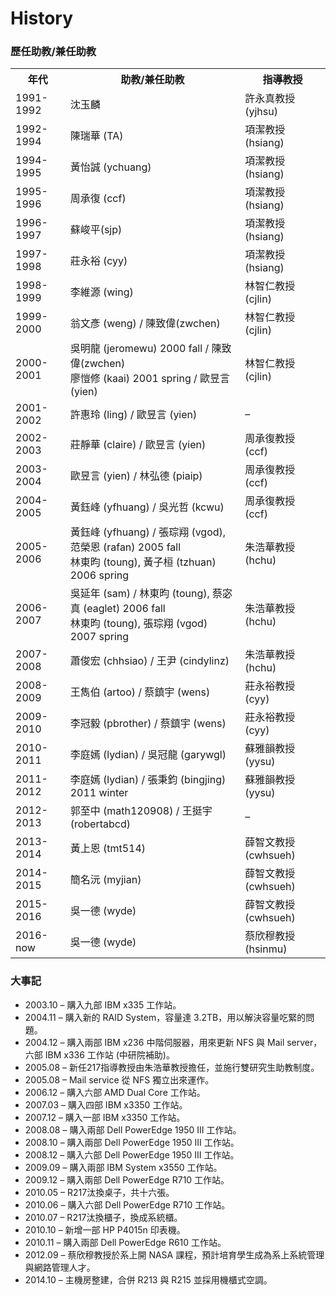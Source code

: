 # History

### 歷任助教/兼任助教


<table id="history">
<tbody>
<tr>
<th>年代</th>
<th>助教/兼任助教</th>
<th>指導教授</th>
</tr>
<tr>
<td>1991-1992</td>
<td>沈玉麟</td>
<td>許永真教授 (yjhsu)</td>
</tr>
<tr>
<td>1992-1994</td>
<td>陳瑞華 (TA)</td>
<td>項潔教授 (hsiang)</td>
</tr>
<tr>
<td>1994-1995</td>
<td>黃怡誠 (ychuang)</td>
<td>項潔教授 (hsiang)</td>
</tr>
<tr>
<td>1995-1996</td>
<td>周承復 (ccf)</td>
<td>項潔教授 (hsiang)</td>
</tr>
<tr>
<td>1996-1997</td>
<td>蘇峻平(sjp)</td>
<td>項潔教授 (hsiang)</td>
</tr>
<tr>
<td>1997-1998</td>
<td>莊永裕 (cyy)</td>
<td>項潔教授 (hsiang)</td>
</tr>
<tr>
<td>1998-1999</td>
<td>李維源 (wing)</td>
<td>林智仁教授 (cjlin)</td>
</tr>
<tr>
<td>1999-2000</td>
<td>翁文彥 (weng) / 陳致偉(zwchen)</td>
<td>林智仁教授 (cjlin)</td>
</tr>
<tr>
<td>2000-2001</td>
<td>吳明龍 (jeromewu) 2000 fall / 陳致偉(zwchen)<br />
廖愷修 (kaai) 2001 spring / 歐昱言(yien)</td>
<td>林智仁教授 (cjlin)</td>
</tr>
<tr>
<td>2001-2002</td>
<td>許惠玲 (ling) / 歐昱言 (yien)</td>
<td>&#8211;</td>
</tr>
<tr>
<td>2002-2003</td>
<td>莊靜華 (claire) / 歐昱言 (yien)</td>
<td>周承復教授 (ccf)</td>
</tr>
<tr>
<td>2003-2004</td>
<td>歐昱言 (yien) / 林弘德 (piaip)</td>
<td>周承復教授 (ccf)</td>
</tr>
<tr>
<td>2004-2005</td>
<td>黃鈺峰 (yfhuang) / 吳光哲 (kcwu)</td>
<td>周承復教授 (ccf)</td>
</tr>
<tr>
<td>2005-2006</td>
<td>黃鈺峰 (yfhuang) / 張琮翔 (vgod), 范榮恩 (rafan) 2005 fall<br />
林東昀 (toung), 黃子桓 (tzhuan) 2006 spring</td>
<td>朱浩華教授 (hchu)</td>
</tr>
<tr>
<td>2006-2007</td>
<td>吳延年 (sam) / 林東昀 (toung), 蔡宓真 (eaglet) 2006 fall<br />
林東昀 (toung), 張琮翔 (vgod) 2007 spring</td>
<td>朱浩華教授 (hchu)</td>
</tr>
<tr>
<td>2007-2008</td>
<td>蕭俊宏 (chhsiao) / 王尹 (cindylinz)</td>
<td>朱浩華教授 (hchu)</td>
</tr>
<tr>
<td>2008-2009</td>
<td>王雋伯 (artoo) / 蔡鎮宇 (wens)</td>
<td>莊永裕教授 (cyy)</td>
</tr>
<tr>
<td>2009-2010</td>
<td>李冠毅 (pbrother) / 蔡鎮宇 (wens)</td>
<td>莊永裕教授 (cyy)</td>
</tr>
<tr>
<td>2010-2011</td>
<td>李庭嫣 (lydian) / 吳冠龍 (garywgl)</td>
<td>蘇雅韻教授 (yysu)</td>
</tr>
<tr>
<td>2011-2012</td>
<td>李庭嫣 (lydian) / 張秉鈞 (bingjing) 2011 winter</td>
<td>蘇雅韻教授 (yysu)</td>
</tr>
<tr>
<td>2012-2013</td>
<td>郭至中 (math120908) / 王挺宇 (robertabcd)</td>
<td>&#8211;</td>
</tr>
<tr>
<td>2013-2014</td>
<td>黃上恩 (tmt514)</td>
<td>薛智文教授 (cwhsueh)</td>
</tr>
<tr>
<td>2014-2015</td>
<td>簡名沅 (myjian)</td>
<td>薛智文教授 (cwhsueh)</td>
</tr>
<tr>
<td>2015-2016</td>
<td>吳一德 (wyde)</td>
<td>薛智文教授 (cwhsueh)
</td>
</tr>
<tr>
<td>2016-now</td>
<td>吳一德 (wyde)</td>
<td>蔡欣穆教授 (hsinmu)
</td>
</tr>
</tbody>
</table>

### 大事記

-   2003.10 – 購入九部 IBM x335 工作站。
-   2004.11 – 購入新的 RAID System，容量達
    3.2TB，用以解決容量吃緊的問題。
-   2004.12 – 購入兩部 IBM x236 中階伺服器，用來更新 NFS 與 Mail
    server，六部 IBM x336 工作站 (中研院補助)。
-   2005.08 – 新任217指導教授由朱浩華教授擔任，並施行雙研究生助教制度。
-   2005.08 – Mail service 從 NFS 獨立出來運作。
-   2006.12 – 購入六部 AMD Dual Core 工作站。
-   2007.03 – 購入四部 IBM x3350 工作站。
-   2007.12 – 購入一部 IBM x3350 工作站。
-   2008.08 – 購入兩部 Dell PowerEdge 1950 III 工作站。
-   2008.10 – 購入兩部 Dell PowerEdge 1950 III 工作站。
-   2008.12 – 購入六部 Dell PowerEdge 1950 III 工作站。
-   2009.09 – 購入兩部 IBM System x3550 工作站。
-   2009.12 – 購入兩部 Dell PowerEdge R710 工作站。
-   2010.05 – R217汰換桌子，共十六張。
-   2010.06 – 購入六部 Dell PowerEdge R710 工作站。
-   2010.07 – R217汰換櫃子，換成系統櫃。
-   2010.10 – 新增一部 HP P4015n 印表機。
-   2010.11 – 購入兩部 Dell PowerEdge R610 工作站。
-   2012.09 – 蔡欣穆教授於系上開 NASA
    課程，預計培育學生成為系上系統管理與網路管理人才。
-   2014.10 – 主機房整建，合併 R213 與 R215 並採用機櫃式空調。
